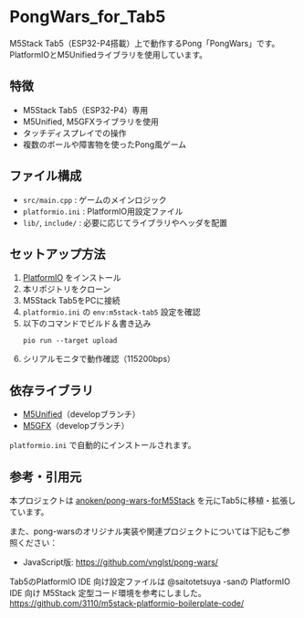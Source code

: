 # PongWars_for_Tab5 

M5Stack Tab5（ESP32-P4搭載）上で動作するPong「PongWars」です。
PlatformIOとM5Unifiedライブラリを使用しています。

## 特徴
- M5Stack Tab5（ESP32-P4）専用
- M5Unified, M5GFXライブラリを使用
- タッチディスプレイでの操作
- 複数のボールや障害物を使ったPong風ゲーム

## ファイル構成
- `src/main.cpp` : ゲームのメインロジック
- `platformio.ini` : PlatformIO用設定ファイル
- `lib/`, `include/` : 必要に応じてライブラリやヘッダを配置

## セットアップ方法
1. [PlatformIO](https://platformio.org/) をインストール
2. 本リポジトリをクローン
3. M5Stack Tab5をPCに接続
4. `platformio.ini` の `env:m5stack-tab5` 設定を確認
5. 以下のコマンドでビルド＆書き込み
   ```
   pio run --target upload
   ```
6. シリアルモニタで動作確認（115200bps）

## 依存ライブラリ
- [M5Unified](https://github.com/m5stack/m5unified)（developブランチ）
- [M5GFX](https://github.com/m5stack/m5gfx)（developブランチ）

`platformio.ini` で自動的にインストールされます。

## 参考・引用元
本プロジェクトは [anoken/pong-wars-forM5Stack](https://github.com/anoken/pong-wars-forM5Stack) を元にTab5に移植・拡張しています。

また、pong-warsのオリジナル実装や関連プロジェクトについては下記もご参照ください：
- JavaScript版: https://github.com/vnglst/pong-wars/

Tab5のPlatformIO IDE 向け設定ファイルは @saitotetsuya -sanの PlatformIO IDE 向け M5Stack 定型コード環境を参考にしました。
https://github.com/3110/m5stack-platformio-boilerplate-code/
